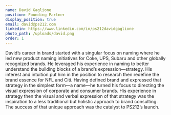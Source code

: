 ```yaml
---
name: David Gaglione
position: Founding Partner
display_position: true
email: david@ps212.com
linkedin: https://www.linkedin.com/in/ps212davidgaglione
photo_path: /uploads/david.png
order: 1
---
```


David’s career in brand started with a singular focus on naming where he led new product naming initiatives for Coke, UPS, Subaru and other globally recognized brands. He leveraged his experience in naming to better understand the building blocks of a brand’s expression—strategy. His interest and intuition put him in the position to research then redefine the brand essence for NFL and Citi. Having defined brand and expressed that strategy in the simplest form—a name—he turned his focus to directing the visual expression of corporate and consumer brands. His experience in strategy then the visual and verbal expression of that strategy was the inspiration to a less traditional but holistic approach to brand consulting. The success of that unique approach was the catalyst to PS212’s launch.